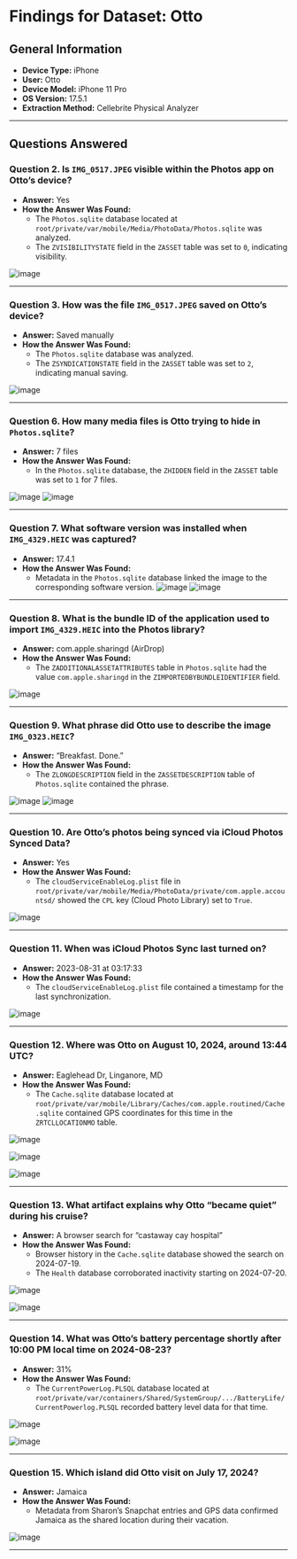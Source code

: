 # Findings for Dataset: Otto

## General Information
- **Device Type:** iPhone
- **User:** Otto
- **Device Model:** iPhone 11 Pro
- **OS Version:** 17.5.1
- **Extraction Method:** Cellebrite Physical Analyzer

---

## Questions Answered

### Question 2. **Is `IMG_0517.JPEG` visible within the Photos app on Otto’s device?**
   - **Answer:** Yes
   - **How the Answer Was Found:**
     - The `Photos.sqlite` database located at `root/private/var/mobile/Media/PhotoData/Photos.sqlite` was analyzed.
     - The `ZVISIBILITYSTATE` field in the `ZASSET` table was set to `0`, indicating visibility.

![image](https://github.com/user-attachments/assets/34f77913-856c-4b82-a3f0-30380346318b)

---

### Question 3. **How was the file `IMG_0517.JPEG` saved on Otto’s device?**
   - **Answer:** Saved manually
   - **How the Answer Was Found:**
     - The `Photos.sqlite` database was analyzed.
     - The `ZSYNDICATIONSTATE` field in the `ZASSET` table was set to `2`, indicating manual saving.

![image](https://github.com/user-attachments/assets/0f0c236a-6f52-4590-ad17-5ecf95571943)

---

### Question 6. **How many media files is Otto trying to hide in `Photos.sqlite`?**
   - **Answer:** 7 files
   - **How the Answer Was Found:**
     - In the `Photos.sqlite` database, the `ZHIDDEN` field in the `ZASSET` table was set to `1` for 7 files.

![image](https://github.com/user-attachments/assets/34db3cd0-b20f-4e2b-9fc9-b8cf2129bba5) ![image](https://github.com/user-attachments/assets/93d4171e-f73a-445c-999b-2acf56316f1a)


---

### Question 7. **What software version was installed when `IMG_4329.HEIC` was captured?**
   - **Answer:** 17.4.1
   - **How the Answer Was Found:**
     - Metadata in the `Photos.sqlite` database linked the image to the corresponding software version.
![image](https://github.com/user-attachments/assets/54977430-242a-4277-8c28-52ccee96c514) ![image](https://github.com/user-attachments/assets/64738fec-586c-49d5-bb96-f734b390d131)

---

### Question 8. **What is the bundle ID of the application used to import `IMG_4329.HEIC` into the Photos library?**
   - **Answer:** com.apple.sharingd (AirDrop)
   - **How the Answer Was Found:**
     - The `ZADDITIONALASSETATTRIBUTES` table in `Photos.sqlite` had the value `com.apple.sharingd` in the `ZIMPORTEDBYBUNDLEIDENTIFIER` field.

![image](https://github.com/user-attachments/assets/f82888fa-2576-4b1f-8b20-3bef3e9f0770)

---

### Question 9. **What phrase did Otto use to describe the image `IMG_0323.HEIC`?**
   - **Answer:** “Breakfast. Done.”
   - **How the Answer Was Found:**
     - The `ZLONGDESCRIPTION` field in the `ZASSETDESCRIPTION` table of `Photos.sqlite` contained the phrase.

![image](https://github.com/user-attachments/assets/6136f6f0-37a9-4f6b-af55-12d2509b22fe) ![image](https://github.com/user-attachments/assets/f40eea7f-d369-4d87-84bc-3676f1401338)


---

### Question 10. **Are Otto’s photos being synced via iCloud Photos Synced Data?**
   - **Answer:** Yes
   - **How the Answer Was Found:**
     - The `cloudServiceEnableLog.plist` file in `root/private/var/mobile/Media/PhotoData/private/com.apple.accountsd/` showed the `CPL` key (Cloud Photo Library) set to `True`.

![image](https://github.com/user-attachments/assets/5479687f-a747-4998-9137-7ce7d7aec8e5)

---

### Question 11. **When was iCloud Photos Sync last turned on?**
   - **Answer:** 2023-08-31 at 03:17:33
   - **How the Answer Was Found:**
     - The `cloudServiceEnableLog.plist` file contained a timestamp for the last synchronization.

![image](https://github.com/user-attachments/assets/e0fcd8b4-b244-4aeb-8e45-c042bef0121e)

---

### Question 12. **Where was Otto on August 10, 2024, around 13:44 UTC?**
   - **Answer:** Eaglehead Dr, Linganore, MD
   - **How the Answer Was Found:**
     - The `Cache.sqlite` database located at `root/private/var/mobile/Library/Caches/com.apple.routined/Cache.sqlite` contained GPS coordinates for this time in the `ZRTCLLOCATIONMO` table.

![image](https://github.com/user-attachments/assets/60e74102-b24f-4b6b-bf04-fe57812e0f53)

![image](https://github.com/user-attachments/assets/0e5c563c-fd85-4904-b8da-fc068892c843)

![image](https://github.com/user-attachments/assets/c64c6977-5ca3-45b8-a145-27aa2c2e9d6d)


---

### Question 13. **What artifact explains why Otto “became quiet” during his cruise?**
   - **Answer:** A browser search for “castaway cay hospital”
   - **How the Answer Was Found:**
     - Browser history in the `Cache.sqlite` database showed the search on 2024-07-19.
     - The `Health` database corroborated inactivity starting on 2024-07-20.

![image](https://github.com/user-attachments/assets/216b9939-d8d8-4170-8fae-dfcd39b6edca)

![image](https://github.com/user-attachments/assets/7cab2e94-3b18-41d9-be35-895ac42b8645)

---

### Question 14. **What was Otto’s battery percentage shortly after 10:00 PM local time on 2024-08-23?**
   - **Answer:** 31%
   - **How the Answer Was Found:**
     - The `CurrentPowerLog.PLSQL` database located at `root/private/var/containers/Shared/SystemGroup/.../BatteryLife/CurrentPowerlog.PLSQL` recorded battery level data for that time.

![image](https://github.com/user-attachments/assets/e904c2c1-0b95-4b72-b464-7dc8fcdbcbe4)

![image](https://github.com/user-attachments/assets/5fc169e7-7bd1-48dc-b09d-ff3d20b0cfe4)

---

### Question 15. **Which island did Otto visit on July 17, 2024?**
   - **Answer:** Jamaica
   - **How the Answer Was Found:**
     - Metadata from Sharon’s Snapchat entries and GPS data confirmed Jamaica as the shared location during their vacation.

![image](https://github.com/user-attachments/assets/48b8ae7d-b460-402e-8e84-f961f62a8592)

---

